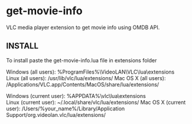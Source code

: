 # get-movie-info
VLC media player extension to get movie info using OMDB API.


## INSTALL
To install paste the get-movie-info.lua file in  extensions folder

Windows (all users): %ProgramFiles%\VideoLAN\VLC\lua\extensions\
Linux (all users): /usr/lib/vlc/lua/extensions/
Mac OS X (all users): /Applications/VLC.app/Contents/MacOS/share/lua/extensions/

Windows (current user): %APPDATA%\vlc\lua\extensions\
Linux (current user): ~/.local/share/vlc/lua/extensions/
Mac OS X (current user): /Users/%your_name%/Library/Application Support/org.videolan.vlc/lua/extensions/
